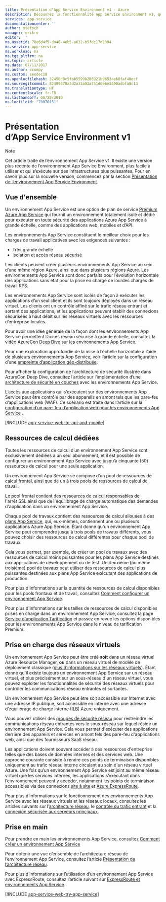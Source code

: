 ```yaml
---
title: Présentation d’App Service Environment v1 - Azure
description: Découvrez la fonctionnalité App Service Environment v1, qui fournit des unités d’échelle sécurisées, dédiées et appartenant à un réseau virtuel pour exécuter toutes vos applications.
services: app-service
documentationcenter: ''
author: stefsch
manager: erikre
editor: ''
ms.assetid: 78e6d4f5-da46-4eb5-a632-b5fdc17d2394
ms.service: app-service
ms.workload: na
ms.tgt_pltfrm: na
ms.topic: article
ms.date: 07/11/2017
ms.author: ccompy
ms.custom: seodec18
ms.openlocfilehash: 32450d0c5fbb5599b286921b9653ae68faf40ecf
ms.sourcegitcommit: 82499878a3d2a33a02a751d6e6e3800adbfa8c13
ms.translationtype: HT
ms.contentlocale: fr-FR
ms.lasthandoff: 08/28/2019
ms.locfileid: "70070151"
---
```

# <a name="introduction-to-app-service-environment-v1"></a>Présentation d’App Service Environment v1

> [!NOTE]
> Cet article traite de l’environnement App Service v1.  Il existe une version plus récente de l’environnement App Service Environment, plus facile à utiliser et qui s’exécute sur des infrastructures plus puissantes. Pour en savoir plus sur la nouvelle version, commencez par la section [Présentation de l’environnement App Service Environment](intro.md).

## <a name="overview"></a>Vue d'ensemble

Un environnement App Service est une option de plan de service [Premium][PremiumTier] [Azure App Service](../overview.md) qui fournit un environnement totalement isolé et dédié pour exécuter en toute sécurité des applications Azure App Service à grande échelle, comme des applications web, mobiles et d’API.  

Les environnements App Service constituent le meilleur choix pour les charges de travail applicatives avec les exigences suivantes :

* Très grande échelle
* Isolation et accès réseau sécurisé

Les clients peuvent créer plusieurs environnements App Service au sein d’une même région Azure, ainsi que dans plusieurs régions Azure.  Les environnements App Service sont donc parfaits pour l’évolution horizontale des applications sans état pour la prise en charge de lourdes charges de travail RPS.

Les environnements App Service sont isolés de façon à exécuter les applications d’un seul client et ils sont toujours déployés dans un réseau virtuel.  Les clients ont un contrôle affiné sur le trafic réseau entrant et sortant des applications, et les applications peuvent établir des connexions sécurisées à haut débit sur les réseaux virtuels avec les ressources d’entreprise locales.

Pour avoir une idée générale de la façon dont les environnements App Service permettent l’accès réseau sécurisé à grande échelle, consultez la vidéo [AzureCon Deep Dive][AzureConDeepDive] sur les environnements App Service.

Pour une exploration approfondie de la mise à l’échelle horizontale à l’aide de plusieurs environnements App Service, voir l’article sur la configuration d’une [empreinte d’application géo-distribuée][GeodistributedAppFootprint].

Pour afficher la configuration de l’architecture de sécurité illustrée dans AzureCon Deep Dive, consultez l’article sur l’implémentation d’une [architecture de sécurité en couches](app-service-app-service-environment-layered-security.md) avec les environnements App Service.

L’accès aux applications qui s’exécutent sur des environnements App Service peut être contrôlé par des appareils en amont tels que les pare-feu d’applications web (WAF).  Ce scénario est traité dans l’article sur la [configuration d’un pare-feu d’application web pour les environnements App Service](app-service-app-service-environment-web-application-firewall.md) .

[!INCLUDE [app-service-web-to-api-and-mobile](../../../includes/app-service-web-to-api-and-mobile.md)]

## <a name="dedicated-compute-resources"></a>Ressources de calcul dédiées

Toutes les ressources de calcul d’un environnement App Service sont exclusivement dédiées à un seul abonnement, et il est possible de configurer un environnement App Service avec jusqu’à cinquante (50) ressources de calcul pour une seule application.

Un environnement App Service se compose d’un pool de ressources de calcul frontal, ainsi que de un à trois pools de ressources de calcul de travail.

Le pool frontal contient des ressources de calcul responsables de l'arrêt SSL ainsi que de l'équilibrage de charge automatique des demandes d'application dans un environnement App Service.

Chaque pool de travaux contient des ressources de calcul allouées à des [plans App Service][AppServicePlan], qui, eux-mêmes, contiennent une ou plusieurs applications Azure App Service.  Étant donné qu'un environnement App Service peut comprendre jusqu'à trois pools de travaux différents, vous pouvez choisir des ressources de calcul différentes pour chaque pool de travaux.  

Cela vous permet, par exemple, de créer un pool de travaux avec des ressources de calcul moins puissantes pour les plans App Service destinés aux applications de développement ou de test.  Un deuxième (ou même troisième) pool de travaux peut utiliser des ressources de calcul plus puissantes destinées aux plans App Service exécutant des applications de production.

Pour plus d'informations sur la quantité de ressources de calcul disponibles pour les pools frontaux et de travail, consultez [Comment configurer un environnement App Service][HowToConfigureanAppServiceEnvironment].  

Pour plus d'informations sur les tailles de ressources de calcul disponibles prises en charge dans un environnement App Service, consultez la page [Service d'application Tarification][AppServicePricing] et passez en revue les options disponibles pour les environnements App Service dans le niveau de tarification Premium.

## <a name="virtual-network-support"></a>Prise en charge des réseaux virtuels

Un environnement App Service peut être créé **soit** dans un réseau virtuel Azure Resource Manager, **ou** dans un réseau virtuel de modèle de déploiement classique ([plus d’informations sur les réseaux virtuels][MoreInfoOnVirtualNetworks]).  Étant donné qu'il existe toujours un environnement App Service sur un réseau virtuel, et plus précisément sur un sous-réseau d'un réseau virtuel, vous pouvez exploiter les fonctionnalités de sécurité des réseaux virtuels pour contrôler les communications réseau entrantes et sortantes.  

Un environnement App Service peut être soit accessible sur Internet avec une adresse IP publique, soit accessible en interne avec une adresse d’équilibrage de charge interne (ILB) Azure uniquement.

Vous pouvez utiliser des [groupes de sécurité réseau][NetworkSecurityGroups] pour restreindre les communications réseau entrantes vers le sous-réseau sur lequel réside un environnement App Service.  Cela vous permet d'exécuter des applications derrière des appareils et services en amont tels des pare-feu d'applications web, ainsi que des fournisseurs SaaS réseau.

Les applications doivent souvent accéder à des ressources d'entreprise telles que des bases de données internes et des services web.  Une approche courante consiste à rendre ces points de terminaison disponibles uniquement au trafic réseau interne circulant au sein d'un réseau virtuel Azure.  Une fois qu’un environnement App Service est joint au même réseau virtuel que les services internes, les applications s’exécutant dans l’environnement peuvent y accéder, notamment les points de terminaison accessibles via des connexions [site à site][SiteToSite] et [Azure ExpressRoute][ExpressRoute].

Pour plus d’informations sur le fonctionnement des environnements App Service avec les réseaux virtuels et les réseaux locaux, consultez les articles suivants sur l’[architecture réseau][NetworkArchitectureOverview], le [contrôle du trafic entrant][ControllingInboundTraffic] et la [connexion sécurisée aux serveurs principaux][SecurelyConnectingToBackends]. 

## <a name="getting-started"></a>Prise en main

Pour prendre en main les environnements App Service, consultez [Comment créer un environnement App Service][HowToCreateAnAppServiceEnvironment]

Pour obtenir une vue d’ensemble de l’architecture réseau de l’environnement App Service, consultez l’article [Présentation de l’architecture réseau][NetworkArchitectureOverview].

Pour plus d’informations sur l’utilisation d’un environnement App Service avec ExpressRoute, consultez l’article suivant sur [ExpressRoute et environnements App Service][NetworkConfigDetailsForExpressRoute].

[!INCLUDE [app-service-web-try-app-service](../../../includes/app-service-web-try-app-service.md)]

<!-- LINKS -->
[PremiumTier]: https://azure.microsoft.com/pricing/details/app-service/
[MoreInfoOnVirtualNetworks]: https://azure.microsoft.com/documentation/articles/virtual-networks-faq/
[AppServicePlan]: ../overview-hosting-plans.md
[HowToCreateAnAppServiceEnvironment]: app-service-web-how-to-create-an-app-service-environment.md
[LogicApps]: https://azure.microsoft.com/documentation/articles/app-service-logic-what-are-logic-apps/
[AzureConDeepDive]:  https://azure.microsoft.com/documentation/videos/azurecon-2015-deploying-highly-scalable-and-secure-web-and-mobile-apps/
[GeodistributedAppFootprint]:  app-service-app-service-environment-geo-distributed-scale.md
[NetworkSecurityGroups]: https://azure.microsoft.com/documentation/articles/virtual-networks-nsg/
[SiteToSite]: https://docs.microsoft.com/azure/vpn-gateway/vpn-gateway-multi-site
[ExpressRoute]: https://azure.microsoft.com/services/expressroute/
[HowToConfigureanAppServiceEnvironment]:  app-service-web-configure-an-app-service-environment.md
[ControllingInboundTraffic]:  app-service-app-service-environment-control-inbound-traffic.md
[SecurelyConnectingToBackends]:  app-service-app-service-environment-securely-connecting-to-backend-resources.md
[NetworkArchitectureOverview]:  app-service-app-service-environment-network-architecture-overview.md
[NetworkConfigDetailsForExpressRoute]:  app-service-app-service-environment-network-configuration-expressroute.md
[AppServicePricing]: https://azure.microsoft.com/pricing/details/app-service/ 

<!-- IMAGES -->